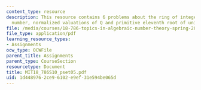 ```yaml
---
content_type: resource
description: This resource contains 6 problems about the ring of integers, algebraic
  number, normalized valuations of Q and primitive eleventh root of unity.
file: /media/courses/18-786-topics-in-algebraic-number-theory-spring-2010/1d4489762ce96102e9ef31e594be065d_MIT18_786S10_pset05.pdf
file_type: application/pdf
learning_resource_types:
- Assignments
ocw_type: OCWFile
parent_title: Assignments
parent_type: CourseSection
resourcetype: Document
title: MIT18_786S10_pset05.pdf
uid: 1d448976-2ce9-6102-e9ef-31e594be065d
---
```

